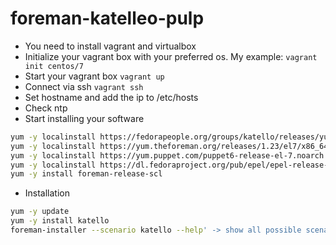 # foreman-katelleo-pulp

* You need to install vagrant and virtualbox
* Initialize your vagrant box with your preferred os.
   My example: `vagrant init centos/7`
* Start your vagrant box
   `vagrant up`
* Connect via ssh
   `vagrant ssh`
* Set hostname and add the ip to /etc/hosts
* Check ntp
* Start installing your software

```sh
yum -y localinstall https://fedorapeople.org/groups/katello/releases/yum/3.13/katello/el7/x86_64/katello-repos-latest.rpm
yum -y localinstall https://yum.theforeman.org/releases/1.23/el7/x86_64/foreman-release.rpm
yum -y localinstall https://yum.puppet.com/puppet6-release-el-7.noarch.rpm
yum -y localinstall https://dl.fedoraproject.org/pub/epel/epel-release-latest-7.noarch.rpm
yum -y install foreman-release-scl
```

* Installation

```sh
yum -y update
yum -y install katello
foreman-installer --scenario katello --help' -> show all possible scenarios
```
